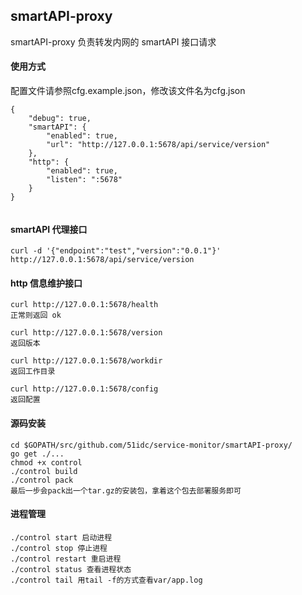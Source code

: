 ## smartAPI-proxy

smartAPI-proxy 负责转发内网的 smartAPI 接口请求


#### 使用方式

配置文件请参照cfg.example.json，修改该文件名为cfg.json

```
{
	"debug": true,
	"smartAPI": {
		"enabled": true,
		"url": "http://127.0.0.1:5678/api/service/version"
	},
    "http": {
        "enabled": true,
        "listen": ":5678"
    }
}


```

#### smartAPI 代理接口
```
curl -d '{"endpoint":"test","version":"0.0.1"}' http://127.0.0.1:5678/api/service/version

```

#### http 信息维护接口

```
curl http://127.0.0.1:5678/health
正常则返回 ok

curl http://127.0.0.1:5678/version
返回版本

curl http://127.0.0.1:5678/workdir
返回工作目录
 
curl http://127.0.0.1:5678/config
返回配置
```

#### 源码安装

```
cd $GOPATH/src/github.com/51idc/service-monitor/smartAPI-proxy/
go get ./...
chmod +x control
./control build
./control pack
最后一步会pack出一个tar.gz的安装包，拿着这个包去部署服务即可

```

#### 进程管理

```
./control start 启动进程
./control stop 停止进程
./control restart 重启进程
./control status 查看进程状态
./control tail 用tail -f的方式查看var/app.log
```
